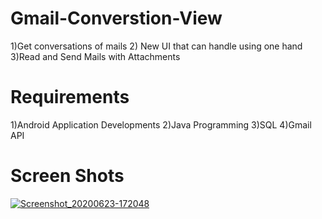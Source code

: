 # Gmail-Converstion-View
1)Get conversations of mails 2) New UI that can handle using one hand 3)Read and Send Mails with Attachments

# Requirements
1)Android Application Developments  2)Java Programming  3)SQL 4)Gmail API

# Screen Shots
[
![Screenshot_20200623-172048](https://user-images.githubusercontent.com/66830944/85667634-6cf04480-b6db-11ea-9c9f-8de73a65f268.png)
](url)
